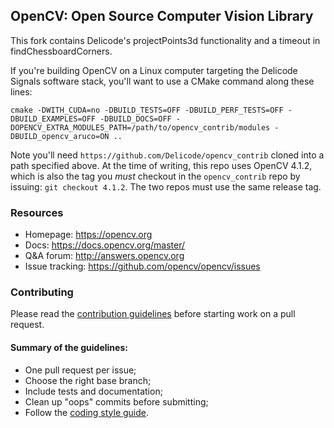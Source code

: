 ## OpenCV: Open Source Computer Vision Library

This fork contains Delicode's projectPoints3d functionality and a timeout in findChessboardCorners.

If you're building OpenCV on a Linux computer targeting the Delicode Signals software stack, you'll want to use a CMake command along these lines:

```
cmake -DWITH_CUDA=no -DBUILD_TESTS=OFF -DBUILD_PERF_TESTS=OFF -DBUILD_EXAMPLES=OFF -DBUILD_DOCS=OFF -DOPENCV_EXTRA_MODULES_PATH=/path/to/opencv_contrib/modules -DBUILD_opencv_aruco=ON .. 
```

Note you'll need `https://github.com/Delicode/opencv_contrib` cloned into a path specified above. At the time of writing, this repo uses OpenCV 4.1.2, which is also the tag you *must* checkout in the `opencv_contrib` repo by issuing: `git checkout 4.1.2`. The two repos must use the same release tag.

### Resources

* Homepage: <https://opencv.org>
* Docs: <https://docs.opencv.org/master/>
* Q&A forum: <http://answers.opencv.org>
* Issue tracking: <https://github.com/opencv/opencv/issues>

### Contributing

Please read the [contribution guidelines](https://github.com/opencv/opencv/wiki/How_to_contribute) before starting work on a pull request.

#### Summary of the guidelines:

* One pull request per issue;
* Choose the right base branch;
* Include tests and documentation;
* Clean up "oops" commits before submitting;
* Follow the [coding style guide](https://github.com/opencv/opencv/wiki/Coding_Style_Guide).
